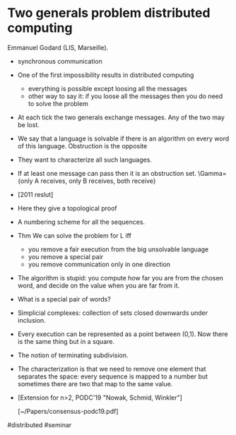 # Two generals problem distributed computing
Emmanuel Godard (LIS, Marseille).

* synchronous communication
* One of the first impossibility results in distributed computing 
	* everything is possible except loosing all the messages
  * other way to say it: if you loose all the messages then you do need to solve
    the problem
* At each tick the two generals exchange messages. Any of the two may be lost.
* We say that a language is solvable if there is an algorithm on every word of
  this language. Obstruction is the opposite
* They want to characterize all such languages.
* If at least one message can pass then it is an obstruction set. 
	 \Gamma={only A receives, only B receives, both receive}
* [2011 reslut]
* Here they give a topological proof
* A numbering scheme for all the sequences.
* Thm We can solve the problem for L iff
  * you remove a fair execution from the big unsolvable language
  * you remove a special pair
  * you remove communication only in one direction
* The algorithm is stupid: you compute how far you are from the chosen word, and
  decide on the value when you are far from it.
* What is a special pair of words?
* Simplicial complexes: collection of sets closed downwards under inclusion.
* Every execution can be represented as a point between (0,1). Now there is the
  same thing but in a square.
* The notion of terminating subdivision.
* The characterization is that we need to remove one element that separates the
  space: every sequence is mapped to a number but sometimes there are two that
  map to the same value.
* [Extension for n>2, PODC'19 "Nowak, Schmid, Winkler"]
  
	[~/Papers/consensus-podc19.pdf]

#distributed
#seminar